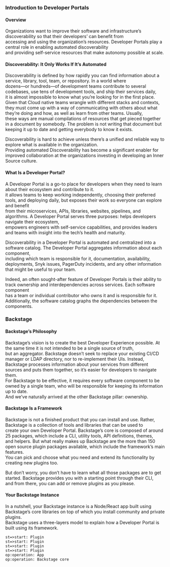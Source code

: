 ### Introduction to Developer Portals  
#### Overview
Organizations want to improve their software and infrastructure’s discoverability so that their developers’ can benefit from  
accessing and using the organization’s resources. Developer Portals play a central role in enabling automated discoverability  
and providing self-service resources that make autonomy possible at scale.  

#### Discoverability: It Only Works If It’s Automated
Discoverability is defined by how rapidly you can find information about a service, library, tool, team, or repository. In a world where  
dozens—or hundreds—of development teams contribute to several codebases, use tens of development tools, and ship their services daily,  
it is almost impossible to know what you’re looking for in the first place. Given that Cloud native teams wrangle with different stacks and contexts,  
they must come up with a way of communicating with others about what they’re doing and how, as well as learn from other teams. Usually,  
these ways are manual compilations of resources that get pieced together in a document by somebody. The problem is not writing that document but  
keeping it up to date and getting everybody to know it exists.  

Discoverability is hard to achieve unless there’s a unified and reliable way to explore what is available in the organization.  
Providing automated Discoverability has become a significant enabler for improved collaboration at the organizations investing in developing an Inner Source culture.  

#### What Is a Developer Portal?
A Developer Portal is a go-to place for developers when they need to learn about their ecosystem and contribute to it.  
it allows teams to keep working independently, choosing their preferred tools, and deploying daily, but exposes their work so everyone can explore and benefit  
from their microservices, APIs, libraries, websites, pipelines, and algorithms. A Developer Portal serves three purposes: helps developers navigate their ecosystem,  
empowers engineers with self-service capabilities, and provides leaders and teams with insight into the tech’s health and maturity.  

Discoverability in a Developer Portal is automated and centralized into a software catalog. The Developer Portal aggregates information about each component,  
including which team is responsible for it, documentation, availability, deployments, Snyk issues, PagerDuty incidents, and any other information that might be useful to your team.  

Indeed, an often sought-after feature of Developer Portals is their ability to track ownership and interdependencies across services. Each software component  
has a team or individual contributor who owns it and is responsible for it. Additionally, the software catalog graphs the dependencies between the components.  

### Backstage
#### Backstage’s Philosophy
Backstage’s vision is to create the best Developer Experience possible. At the same time it is not intended to be a single source of truth,  
but an aggregator. Backstage doesn’t seek to replace your existing CI/CD manager or LDAP directory, nor to re-implement their UIs. Instead,  
Backstage processes information about your services from different sources and puts them together, so it’s easier for developers to navigate them.  
For Backstage to be effective, it requires every software component to be owned by a single team, who will be responsible for keeping its information up to date.  
And we’ve naturally arrived at the other Backstage pillar: ownership.

#### Backstage Is a Framework
Backstage is not a finished product that you can install and use. Rather, Backstage is a collection of tools and libraries that can be used to  
create your own Developer Portal. Backstage’s core is composed of around 25 packages, which include a CLI, utility tools, API definitions, themes,  
and helpers. But what really makes up Backstage are the more than 150 open source plugin packages available, which include the framework’s main features.  
You can pick and choose what you need and extend its functionality by creating new plugins too.  

But don’t worry, you don’t have to learn what all those packages are to get started. Backstage provides you with a starting point through their CLI,  
and from there, you can add or remove plugins as you please.  

#### Your Backstage Instance
In a nutshell, your Backstage instance is a Node/React app built using Backstage’s core libraries on top of which you install community and private plugins.  
Backstage uses a three-layers model to explain how a Developer Portal is built using its framework.  
```flow
st=>start: Plugin
st=>start: Plugin
st=>start: Plugin
st=>start: Plugin
op:operation: App
op:operation: Backstage core
```


